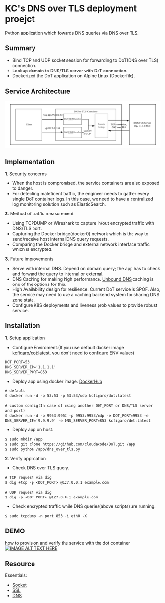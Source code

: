 # KC's DNS over TLS deployment proejct
Python application which fowards DNS queries via DNS over TLS.

## Summary
- Bind TCP and UDP socket session for forwarding to DoT(DNS over TLS) connection.
- Lookup domain to DNS/TLS server with DoT connection.  
- Dockerized the DoT application on Alpine Linux (Dockerfile).

## Service Architecture
![Service Architecture](DoT_KC.png)

## Implementation
**1**. Security concerns
  - When the host is compromised, the service containers are also exposed to danger.
  - For detecting maleficent traffic, the engineer needs to gather every single DoT container logs. In this case, we need to have a centralized log monitoring solution such as ElasticSearch.

**2**. Method of traffic measurement
  - Using TCPDUMP or Wireshark to capture in/out encrypted traffic with DNS/TLS port.
  - Capturing the Docker bridge(docker0) network which is the way to send/receive host internal DNS query requests.
  - Comparing the Docker bridge and external network interface traffic which is encrypted.

**3**. Future improvements
  - Serve with internal DNS. Depend on domain query; the app has to check and forward the query to internal or external.
  - DNS Caching for making high performance. [Unbound DNS](https://www.unbound.net/) caching is one of the options for this.
  - High Availability design for resilience. Current DoT service is SPOF. Also, the service may need to use a caching backend system for sharing DNS zone state.
  - Configure K8S deployments and liveness prob values to provide robust service.

## Installation
**1**. Setup application
  - Configure Enviroment.(If you use default docker image [kcfigaro/dot:latest](https://hub.docker.com/r/kcfigaro/dot/), you don't need to configure ENV values)
  
  ```
  DOT_PORT=53
  DNS_SERVER_IP='1.1.1.1'
  DNS_SERVER_PORT=853
  ```
  
  - Deploy app using docker image. [DockerHub](https://hub.docker.com/r/kcfigaro/dot/)
  
  ```
  # default
  $ docker run -d -p 53:53 -p 53:53/udp kcfigaro/dot:latest
  
  # custom config(In case of using another DOT_PORT or DNS/TLS server and port)
  $ docker run -d -p 9953:9953 -p 9953:9953/udp -e DOT_PORT=9953 -e DNS_SERVER_IP='9.9.9.9' -e DNS_SERVER_PORT=853 kcfigaro/dot:latest
  ```
  
  - Deploy app on host.
  
  ```
  $ sudo mkdir /app
  $ sudo git clone https://github.com/cloudacode/DoT.git /app
  $ sudo python /app/dns_over_tls.py
  ```

**2**. Verify application
  - Check DNS over TLS query.
  
  ```
  # TCP request via dig 
  $ dig +tcp -p <DOT_PORT> @127.0.0.1 example.com
  
  # UDP request via dig 
  $ dig -p <DOT_PORT> @127.0.0.1 example.com
  ```
  
  - Check encrypted traffic while DNS queries(above scripts) are running.
  
  ```
  $ sudo tcpdump -n port 853 -i eth0 -X
  ```

## DEMO
  how to provision and verify the service with the dot container
  [![IMAGE ALT TEXT HERE](https://img.youtube.com/vi/o2pQQil8EME/0.jpg)](https://www.youtube.com/watch?v=o2pQQil8EME)
  

## Resource
  Essentials:
  - [Socket](https://docs.python.org/2/library/socketserver.html)
  - [SSL](https://docs.python.org/2/library/ssl.html)
  - [DNS](https://tools.ietf.org/html/rfc1035)  
